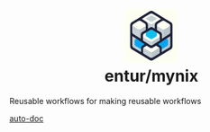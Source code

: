<h1 align="center">
      <img src="logo.png" width="96px" height="96px" />
      <br>entur/mynix<br>
</h1>

Reusable workflows for making reusable workflows

[auto-doc](./README-auto-doc.md)
